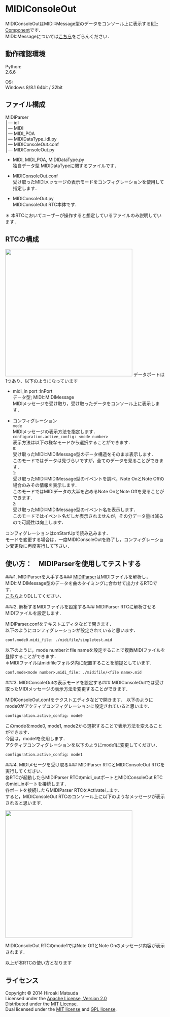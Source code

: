 MIDIConsoleOut
======================
MIDIConsoleOutはMIDI::Message型のデータをコンソール上に表示する[RT-Component][rtm]です．  
MIDI::Messageについては[こちら][idl]をごらんください．

[rtm]:http://www.openrtm.org/openrtm/ja
[idl]: https://github.com/HiroakiMatsuda/MIDIDataType

動作確認環境
------
Python:  
2.6.6  

OS:  
Windows 8/8.1 64bit / 32bit  

ファイル構成
------
MIDIParser  
│― idl   
│― MIDI  
│― MIDI_POA  
│― MIDIDataType_idl.py  
│― MIDIConsoleOut.conf  
│― MIDIConsoleOut.py  

* MIDI, MIDI_POA, MIDIDataType.py  
独自データ型 MIDIDataTypeに関するファイルです．  
 
* MIDIConsoleOut.conf  
受け取ったMIDIメッセージの表示モードをコンフィグレーションを使用して指定します．    

* MIDIConsoleOut.py  
MIDIConsoleOut RTC本体です．  

＊ 本RTCにおいてユーザーが操作すると想定しているファイルのみ説明しています．  

RTCの構成
------  
<img src="https://farm6.staticflickr.com/5604/15666637945_6168d9bcac.jpg" width="400px" />    
データポートは1つあり、以下のようになっています  
  
* midi\_in port :InPort  
データ型; MIDI::MIDIMessage  
MIDIメッセージを受け取り，受け取ったデータをコンソール上に表示します．  

* コンフィグレーション  
`mode`  
MIDIメッセージの表示方法を指定します．  
`configuration.active_config: <mode number>`  
 表示方法は以下の様なモードから選択することができます．  
`0`:  
受け取ったMIDI::MIDIMessage型のデータ構造をそのまま表示します．  
このモードではデータは見づらいですが，全てのデータを見ることができます．  
`1`:   
受け取ったMIDI::MIDIMessage型のイベントを調べ，Note OnとNote Offの場合のみその情報を表示します．  
このモードではMIDIデータの大半を占めるNote OnとNote Offを見ることができます．  
`2`:  
受け取ったMIDI::MIDIMessage型のイベント名を表示します．  
このモードではイベント名だしか表示されませんが，その分データ量は減るので可読性は向上します．   
 
 コンフィグレーションはonStartUpで読み込みます．  
 モードを変更する場合は，一度MIDIConsoleOutを終了し，コンフィグレーション変更後に再度実行して下さい． 


使い方：　MIDIParserを使用してテストする
------
###1. MIDIParserを入手する###
[MIDIParser][parser]はMIDIファイルを解析し，MIDI::MIDIMessage型のデータを曲のタイミングに合わせて出力するRTCです．  
[こちら][parser]よりDLしてください．

[parser]:https://github.com/HiroakiMatsuda/MIDIParser  


###2. 解析するMIDIファイルを設定する###
MIDIParser RTCに解析させるMIDIファイルを設定します．  

MIDIParser.confをテキストエディタなどで開きます．  
以下のようにコンフィグレーションが設定されていると思います．  

```conf.mode0.midi_file: ./midifile/simpletest.mid ```     

以下のように，mode numberとfile nameを設定することで複数MIDIファイルを登録することができます．  
＊MIDIファイルはmidifileフォルダ内に配置することを前提としています．  

```conf.mode<mode number>.midi_file: ./midifile/<file name>.mid ```     
 
###3. MIDIConsoleOutの表示モードを設定する###
MIDIConsoleOutでは受け取ったMIDIメッセージの表示方法を変更することができます．  

MIDIConsoleOut.confをテクストエディタなどで開きます．
以下のようにmode0がアクティブコンフィグレーションに設定されていると思います．  

```configuration.active_config: mode0```   

このmodeをmode0, mode1, mode2から選択することで表示方法を変えることができます．  
今回は，mode1を使用します．  
アクティブコンフィグレーションを以下のようにmode1に変更してください．  

```configuration.active_config: mode1```  
  
###4. MIDIメセージを受け取る###
MIDIParser RTCとMIDIConsoleOut RTCを実行してください．  
各RTCが起動したらMIDIParser RTCのmidi\_outポートとMIDIConsoleOut RTCのmidi\_inポートを接続します．  
各ポートを接続したらMIDIParser RTCをActivateします．  
すると，MIDIConsoleOut RTCのコンソール上に以下のようなメッセージが表示されると思います． 

<img src="https://farm8.staticflickr.com/7525/15480659597_7b957a5788.jpg" width="400px" />   

MIDIConsoleOut RTCのmode1ではNote OffとNote Onのメッセージ内容が表示されます．  
      
以上が本RTCの使い方となります  

ライセンス
----------
Copyright &copy; 2014 Hiroaki Matsuda  
Licensed under the [Apache License, Version 2.0][Apache]  
Distributed under the [MIT License][mit].  
Dual licensed under the [MIT license][MIT] and [GPL license][GPL].  
 
[Apache]: http://www.apache.org/licenses/LICENSE-2.0
[MIT]: http://www.opensource.org/licenses/mit-license.php
[GPL]: http://www.gnu.org/licenses/gpl.html